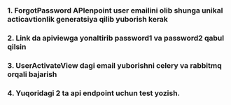 ### 1. ForgotPassword APIenpoint user emailini olib shunga unikal acticavtionlik generatsiya qilib yuborish kerak
### 2. Link da apiviewga yonaltirib password1 va password2 qabul qilsin
### 3. UserActivateView dagi email yuborishni celery va rabbitmq orqali bajarish
### 4. Yuqoridagi 2 ta api endpoint uchun test yozish.
